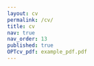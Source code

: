 ```yaml
---
layout: cv
permalink: /cv/
title: cv
nav: true
nav_order: 13
published: true
OPTcv_pdf: example_pdf.pdf
---
```


